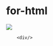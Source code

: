 # for-html
 <head>
    <body>
        <div>
            <img src="https://www.instagram.com/p/B-Ouye3DN7nPU4sjb7Q1o-sQ5vnunMbyy5U9Cw0/"/>
            
        <div/>
       
<body/>
<head/>
